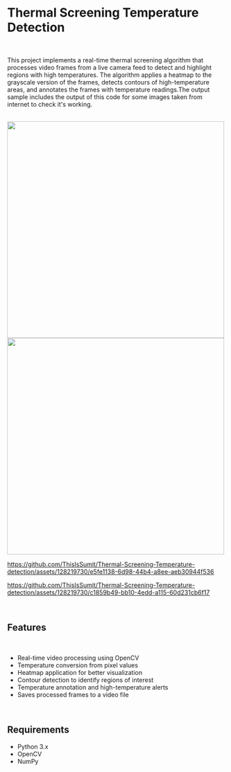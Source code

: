 <h1>Thermal Screening Temperature Detection</h1>
<br>
<p>This project implements a real-time thermal screening algorithm that processes video frames from a live camera feed to detect and highlight regions with high temperatures. The algorithm applies a heatmap to the grayscale version of the frames, detects contours of high-temperature areas, and annotates the frames with temperature readings.The output sample includes the output of this code for some images taken from internet to check it's working.</p>
<br>
<img src="https://github-production-user-asset-6210df.s3.amazonaws.com/128219730/338826915-825d57cb-2305-4075-b8cb-e3c56aedc4da.jpg?X-Amz-Algorithm=AWS4-HMAC-SHA256&X-Amz-Credential=AKIAVCODYLSA53PQK4ZA%2F20240612%2Fus-east-1%2Fs3%2Faws4_request&X-Amz-Date=20240612T045412Z&X-Amz-Expires=300&X-Amz-Signature=edd2c9c5ba28d4ba13ce1a5674e1b91477d72fe01a3a22faefe021917cbabf1f&X-Amz-SignedHeaders=host&actor_id=128219730&key_id=0&repo_id=805688994" , height= 500px >
<img src="https://github.com/ThisIsSumit/Thermal-Screening-Temperature-detection/assets/128219730/8c821a75-bece-4c36-8128-a665c472ba9b", height=500px>


https://github.com/ThisIsSumit/Thermal-Screening-Temperature-detection/assets/128219730/e5fe1138-6d98-44b4-a8ee-aeb30944f536






https://github.com/ThisIsSumit/Thermal-Screening-Temperature-detection/assets/128219730/c1859b49-bb10-4edd-a115-60d231cb6f17








<br>
<h2>Features</h2>
<br>
<ul> 
<li>Real-time video processing using OpenCV</li>
<li>Temperature conversion from pixel values</li>
<li>Heatmap application for better visualization</li>
<li>Contour detection to identify regions of interest</li>
<li>Temperature annotation and high-temperature alerts</li>
<li>Saves processed frames to a video file</li></ul>
<br>

<h2>Requirements</h2>
<ul><li>Python 3.x</li>
<li>OpenCV</li>
<li>NumPy</li></ul>
